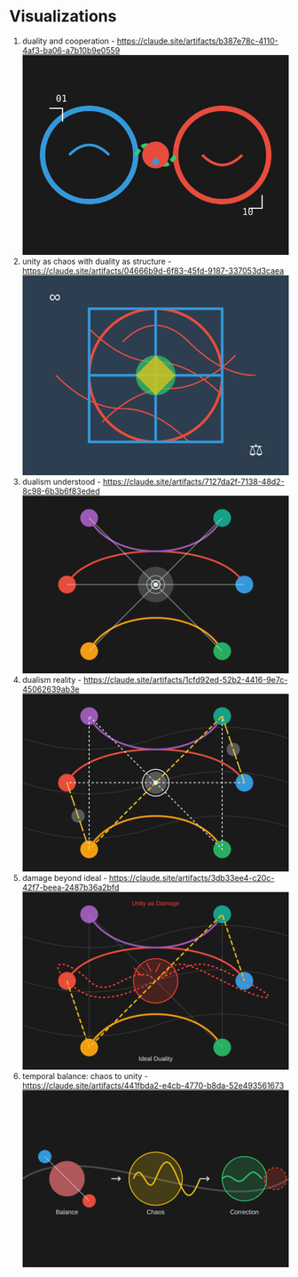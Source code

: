 # Visualizations

1. duality and cooperation -  https://claude.site/artifacts/b387e78c-4110-4af3-ba06-a7b10b9e0559
   ![duality and cooperation](duality-and-cooperation.svg)
2. unity as chaos with duality as structure - https://claude.site/artifacts/04666b9d-6f83-45fd-9187-337053d3caea
   ![unity as chaos with duality as structure](unity-as-chaos-with-duality-as-structure.svg)
3. dualism understood - https://claude.site/artifacts/7127da2f-7138-48d2-8c98-6b3b6f83eded
   ![dualism understood](dualism_understood.svg)
4. dualism reality - https://claude.site/artifacts/1cfd92ed-52b2-4416-9e7c-45062639ab3e
   ![dualism reality](dualism_reality.svg)
5. damage beyond ideal - https://claude.site/artifacts/3db33ee4-c20c-42f7-beea-2487b36a2bfd
   ![damage beyond ideal](damage_beyond_ideal.svg)
6. temporal balance: chaos to unity - https://claude.site/artifacts/441fbda2-e4cb-4770-b8da-52e493561673
   ![chaos to unity](chaos_to_unity.svg)
